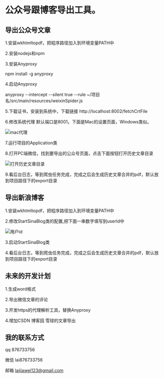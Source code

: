 # 公众号跟博客导出工具。



## 导出公众号文章

1.安装wkhtmltopdf，把程序路径加入到环境变量PATH中

2.安装nodejs和npm

3.安装Anyproxy

npm install -g anyproxy 

4.启动Anyproxy

anyproxy --intercept --silent true  --rule ~/项目名/src/main/resources/weixinSpider.js

5.下载证书，安装到系统中，下载链接 http://localhost:8002/fetchCrtFile

6.修改系统代理    默认端口是8001。下面是Mac的设置页面，Windows类似。

![mac代理](https://github.com/laijiawei/BlogExport/blob/main/docs/image/system_proxy.png)

7.运行项目的Application类

8.打开PC端微信，找到要导出的公众号页面，点击下面按钮打开历史文章目录

![打开历史文章目录](https://github.com/laijiawei/BlogExport/blob/main/docs/image/weixin_history.png)

9.看后台日志，等到爬虫任务完成，完成之后会生成历史文章合并的pdf，默认放到项目路径下的export目录



## 导出新浪博客

1.安装wkhtmltopdf，把程序路径加入到环境变量PATH中

2.修改StartSinaBlog类的配置,把下面一串数字填写到userId中

![用户id](https://github.com/laijiawei/BlogExport/blob/main/docs/image/sinablog_userid.png)

3.启动StartSinaBlog类

4.看后台日志，等到爬虫任务完成，完成之后会生成历史文章合并的pdf，默认放到项目路径下的export目录

## 未来的开发计划

1.生成word格式

2.导出微信文章的评论

3.开发https的代理解析工具，替换Anyproxy

4.增加CSDN 博客园  雪球的文章导出



## 我的联系方式

 qq  876733756

微信 lai876733756

邮箱 laijiawei123@gmail.com
